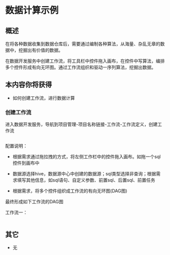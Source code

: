 # 数据计算示例

## 概述

在将各种数据收集到数据仓库后，需要通过编制各种算法，从海量、杂乱无章的数据中，挖掘出有价值的数据。

在数据开发服务中创建工作流，将工具栏中控件拖入画布，在控件中写算法，编排多个控件形成有向无环图。通过工作流组织和驱动一序列算法，挖掘出数据。

## 本内容你将获得

- 如何创建工作流，进行数据计算

### 创建工作流

进入数据开发服务，导航到项目管理-项目名称链接-工作流-工作流定义，创建工作流

<img :src="$withBase('/operation/data_dev_02.png')" style="zoom:45%">

配置说明：

- 根据需求通过拖拉拽的方式，将左侧工作栏中的控件拖入画布。如拖一个sql控件到画布中
- 数据源选择hive，数据源中心中创建的数据源；sql类型选择非查询；根据需求填写其他信息，如sql语句、自定义参数、前置sql、后置sql、前置任务

- 根据需求，将多个控件组织成工作流的有向无环图(DAG图)

最终形成如下工作流的DAG图

 工作流一：

<img :src="$withBase('/operation/data_dev_03.png')" style="zoom:53%"> 

## 其它

- 无
